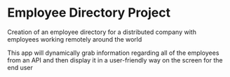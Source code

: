 # Employee Directory Project
 
Creation of an employee directory for a distributed company with employees working remotely around the world

This app will dynamically grab information regarding all of the employees from an API and then display it in a user-friendly way on the screen for the end user

